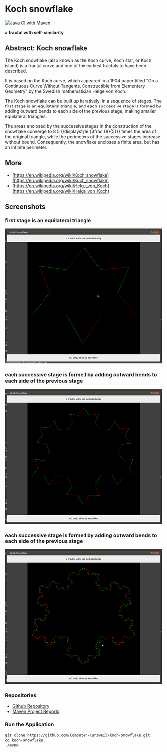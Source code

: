 # Koch snowflake

[![Java CI with Maven](https://github.com/Computer-Kurzweil/koch-snowflake/actions/workflows/maven.yml/badge.svg)](https://github.com/Computer-Kurzweil/kochsnowflake/actions/workflows/maven.yml)

**a fractal with self-similarity**

## Abstract: Koch snowflake

The Koch snowflake (also known as the Koch curve, Koch star, or Koch island) 
is a fractal curve and one of the earliest fractals to have been described. 

It is based on the Koch curve, which appeared in a 1904 paper titled 
"On a Continuous Curve Without Tangents, Constructible from Elementary Geometry"
by the Swedish mathematician Helge von Koch.

The Koch snowflake can be built up iteratively, in a sequence of stages. 
The first stage is an equilateral triangle, 
and each successive stage is formed by adding outward bends to each side of the previous stage, 
making smaller equilateral triangles. 

The areas enclosed by the successive stages in the construction 
of the snowflake converge to 8 5 {\displaystyle {\tfrac {8}{5}}} times the area of the original triangle, 
while the perimeters of the successive stages increase without bound. Consequently, the snowflake encloses 
a finite area, but has an infinite perimeter.

## More
* [https://en.wikipedia.org/wiki/Koch_snowflake](https://en.wikipedia.org/wiki/Koch_snowflake)
* [https://en.wikipedia.org/wiki/Helge_von_Koch](https://en.wikipedia.org/wiki/Helge_von_Koch)

## Screenshots

### first stage is an equilateral triangle

![Running around the Edge of the Mandelbrot Set](src/main/resources/img/screen001.png)

### each successive stage is formed by adding outward bends to each side of the previous stage

![Running around the Edge of the Mandelbrot Set](src/main/resources/img/screen002.png)

### each successive stage is formed by adding outward bends to each side of the previous stage

![Computing the Area outside the Mandelbrot Set](src/main/resources/img/screen003.png)


### Repositories
* [Github Repository](https://github.com/Computer-Kurzweil/koch-snowflake)
* [Maven Project Reports](https://java.woehlke.org/koch-snowflake)

### Run the Application
```
git clone https://github.com/Computer-Kurzweil/koch-snowflake.git
cd koch-snowflake
./mvnw
```
